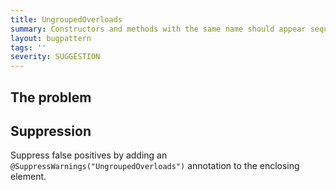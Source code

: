 ```yaml
---
title: UngroupedOverloads
summary: Constructors and methods with the same name should appear sequentially with no other code in between
layout: bugpattern
tags: ''
severity: SUGGESTION
---
```


<!--
*** AUTO-GENERATED, DO NOT MODIFY ***
To make changes, edit the @BugPattern annotation or the explanation in docs/bugpattern.
-->

## The problem


## Suppression
Suppress false positives by adding an `@SuppressWarnings("UngroupedOverloads")` annotation to the enclosing element.
